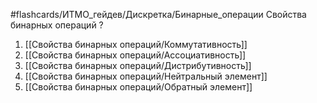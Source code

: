 #flashcards/ИТМО_гейдев/Дискретка/Бинарные_операции
Свойства бинарных операций
?
1. [[Свойства бинарных операций/Коммутативность]]
2. [[Свойства бинарных операций/Ассоциативность]]
3. [[Свойства бинарных операций/Дистрибутивность]]
4. [[Свойства бинарных операций/Нейтральный элемент]]
5. [[Свойства бинарных операций/Обратный элемент]]
